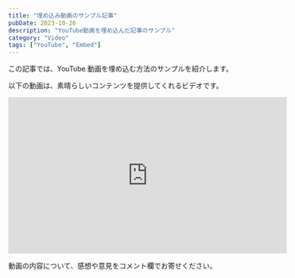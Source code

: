 ```yaml
---
title: "埋め込み動画のサンプル記事"
pubDate: 2023-10-26
description: "YouTube動画を埋め込んだ記事のサンプル"
category: "Video"
tags: ["YouTube", "Embed"]
---
```


この記事では、YouTube 動画を埋め込む方法のサンプルを紹介します。

以下の動画は、素晴らしいコンテンツを提供してくれるビデオです。

<iframe width="560" height="315" src="https://www.youtube.com/embed/c56TpxfO9q0" frameborder="0" allow="accelerometer; autoplay; encrypted-media; gyroscope; picture-in-picture" allowfullscreen></iframe>

動画の内容について、感想や意見をコメント欄でお寄せください。
